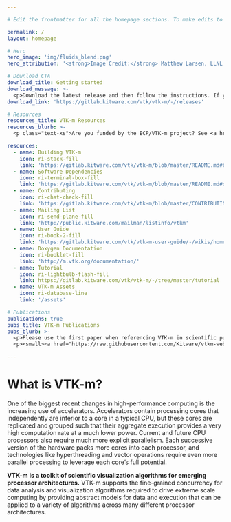 ```yaml
---

# Edit the frontmatter for all the homepage sections. To make edits to the about content, scroll down past the frontmatter and edit the markdown.

permalink: /
layout: homepage

# Hero
hero_image: 'img/fluids_blend.png'
hero_attribution: '<strong>Image Credit:</strong> Matthew Larsen, LLNL. This image is of an idealized Inertial Confinement Fusion (ICF) simulation of a Rayleigh-Taylor instability with two fluids mixing in a spherical geometry.'

# Download CTA
download_title: Getting started
download_message: >-
  <p>Download the latest release and then follow the instructions. If you're not already a VTK user and want to learn more about the original toolkit, <a href="http://vtk.org" target="_blank">check it out</a>.</p>
download_link: 'https://gitlab.kitware.com/vtk/vtk-m/-/releases'

# Resources
resources_title: VTK-m Resources
resources_blurb: >-
  <p class="text-xs">Are you funded by the ECP/VTK-m project? See <a href="https://m.vtk.org/index.php/ECP/VTK-m_project_management" target="_blank">ECP/VTK-m project management</a>.</p>

resources:
  - name: Building VTK-m
    icon: ri-stack-fill
    link: 'https://gitlab.kitware.com/vtk/vtk-m/blob/master/README.md#building'
  - name: Software Dependencies
    icon: ri-terminal-box-fill
    link: 'https://gitlab.kitware.com/vtk/vtk-m/blob/master/README.md#dependencies'
  - name: Contributing
    icon: ri-chat-check-fill
    link: 'https://gitlab.kitware.com/vtk/vtk-m/blob/master/CONTRIBUTING.md'
  - name: Mailing List
    icon: ri-send-plane-fill
    link: 'http://public.kitware.com/mailman/listinfo/vtkm'
  - name: User Guide
    icon: ri-book-2-fill
    link: 'https://gitlab.kitware.com/vtk/vtk-m-user-guide/-/wikis/home'
  - name: Doxygen Documentation
    icon: ri-booklet-fill
    link: 'http://m.vtk.org/documentation/'
  - name: Tutorial
    icon: ri-lightbulb-flash-fill
    link: https://gitlab.kitware.com/vtk/vtk-m/-/tree/master/tutorial
  - name: VTK-m Assets
    icon: ri-database-line
    link: '/assets'

# Publications
publications: true
pubs_title: VTK-m Publications
pubs_blurb: >-
  <p>Please use the first paper when referencing VTK-m in scientific publications.</p>
  <p><small><a href="https://raw.githubusercontent.com/Kitware/vtkm-web/master/_publications/pubs.bib" target="_blank">bib file</a></small></p>

---
```


# What is VTK-m?

One of the biggest recent changes in high-performance computing is the increasing use of accelerators. Accelerators contain processing cores that independently are inferior to a core in a typical CPU, but these cores are replicated and grouped such that their aggregate execution provides a very high computation rate at a much lower power. Current and future CPU processors also require much more explicit parallelism. Each successive version of the hardware packs more cores into each processor, and technologies like hyperthreading and vector operations require even more parallel processing to leverage each core’s full potential.

**VTK-m is a toolkit of scientific visualization algorithms for emerging processor architectures.** VTK-m supports the fine-grained concurrency for data analysis and visualization algorithms required to drive extreme scale computing by providing abstract models for data and execution that can be applied to a variety of algorithms across many different processor architectures.
